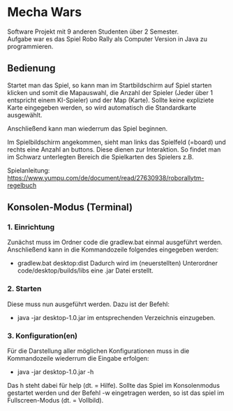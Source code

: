 # Mecha Wars

Software Projekt mit 9 anderen Studenten über 2 Semester. <br>
Aufgabe war es das Spiel Robo Rally als Computer Version in Java zu programmieren.

## Bedienung

Startet man das Spiel, so kann man im Startbildschirm auf Spiel starten klicken und somit die Mapauswahl, die Anzahl der Spieler (Jeder über 1 entspricht einem KI-Spieler) und der Map (Karte). Sollte keine expliziete Karte eingegeben werden, so wird automatisch die Standardkarte ausgewählt.

Anschließend kann man wiederrum das Spiel beginnen.

Im Spielbildschirm angekommen, sieht man links das Spielfeld (=board) und rechts eine Anzahl an buttons. Diese dienen zur Interaktion. So findet man im Schwarz unterlegten Bereich die Spielkarten des Spielers z.B.

Spielanleitung: https://www.yumpu.com/de/document/read/27630938/roborallytm-regelbuch

## Konsolen-Modus (Terminal)

### 1. Einrichtung

Zunächst muss im Ordner code die gradlew.bat einmal ausgeführt werden. Anschließend kann in die Kommandozeile folgendes eingegeben werden:
* gradlew.bat desktop:dist Dadurch wird im (neuerstellten) Unterordner code/desktop/builds/libs eine .jar Datei erstellt.

### 2. Starten

Diese muss nun ausgeführt werden. Dazu ist der Befehl:
* java -jar desktop-1.0.jar im entsprechenden Verzeichnis einzugeben.

### 3. Konfiguration(en)

Für die Darstellung aller möglichen Konfigurationen muss in die Kommandozeile wiederrum die Eingabe erfolgen:
* java -jar desktop-1.0.jar -h

Das h steht dabei für help (dt. = Hilfe).
Sollte das Spiel im Konsolenmodus gestartet werden und der Befehl -w eingetragen werden, so ist das spiel im Fullscreen-Modus (dt. = Vollbild).

